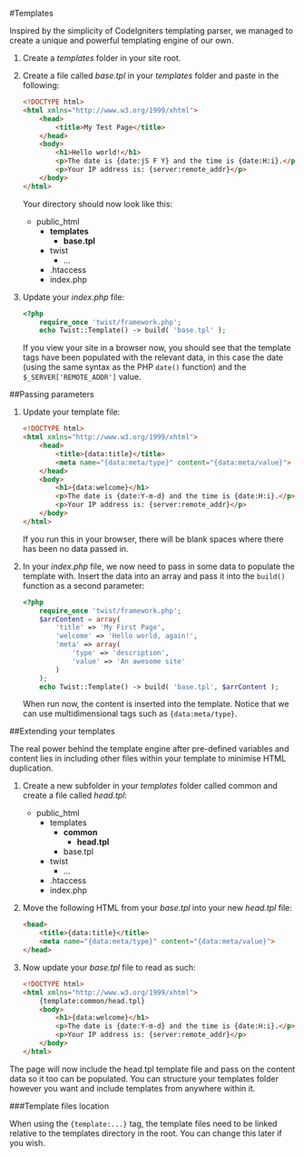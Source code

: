 #Templates

Inspired by the simplicity of CodeIgniters templating parser, we managed to create a unique and powerful templating engine of our own.

1. Create a *templates* folder in your site root.

2. Create a file called *base.tpl* in your *templates* folder and paste in the following:
	```html
	<!DOCTYPE html>
	<html xmlns="http://www.w3.org/1999/xhtml">
		<head>
			<title>My Test Page</title>
		</head>
		<body>
			<h1>Hello world!</h1>
			<p>The date is {date:jS F Y} and the time is {date:H:i}.</p>
			<p>Your IP address is: {server:remote_addr}</p>
		</body>
	</html>
	```

	Your directory should now look like this:

	* public_html
		* **templates**
			* **base.tpl**
		* twist
			* ...
		* .htaccess
		* index.php

3. Update your *index.php* file:
	```php
	<?php
		require_once 'twist/framework.php';
		echo Twist::Template() -> build( 'base.tpl' );
	```

	If you view your site in a browser now, you should see that the template tags have been populated with the relevant data, in this case the date (using the same syntax as the PHP `date()` function) and the `$_SERVER['REMOTE_ADDR']` value.

##Passing parameters

1. Update your template file:
	```html
	<!DOCTYPE html>
	<html xmlns="http://www.w3.org/1999/xhtml">
		<head>
			<title>{data:title}</title>
			<meta name="{data:meta/type}" content="{data:meta/value}">
		</head>
		<body>
			<h1>{data:welcome}</h1>
			<p>The date is {date:Y-m-d} and the time is {date:H:i}.</p>
			<p>Your IP address is: {server:remote_addr}</p>
		</body>
	</html>
	```

	If you run this in your browser, there will be blank spaces where there has been no data passed in.

2. In your *index.php* file, we now need to pass in some data to populate the template with. Insert the data into an array and pass it into the `build()` function as a second parameter:
	```php
	<?php
		require_once 'twist/framework.php';
		$arrContent = array(
			'title' => 'My First Page',
			'welcome' => 'Hello world, again!',
			'meta' => array(
				'type' => 'description',
				'value' => 'An awesome site'
			)
		);
		echo Twist::Template() -> build( 'base.tpl', $arrContent );
	```

	When run now, the content is inserted into the template. Notice that we can use multidimensional tags such as `{data:meta/type}`.

##Extending your templates

The real power behind the template engine after pre-defined variables and content lies in including other files within your template to minimise HTML duplication.

1. Create a new subfolder in your *templates* folder called common and create a file called *head.tpl*:
	* public_html
		* templates
			* **common**
				* **head.tpl**
			* base.tpl
		* twist
			* ...
		* .htaccess
		* index.php

2. Move the following HTML from your *base.tpl* into your new *head.tpl* file:
	```html
	<head>
		<title>{data:title}</title>
		<meta name="{data:meta/type}" content="{data:meta/value}">
	</head>
	```

3. Now update your *base.tpl* file to read as such:
	```html
	<!DOCTYPE html>
	<html xmlns="http://www.w3.org/1999/xhtml">
		{template:common/head.tpl}
		<body>
			<h1>{data:welcome}</h1>
			<p>The date is {date:Y-m-d} and the time is {date:H:i}.</p>
			<p>Your IP address is: {server:remote_addr}</p>
		</body>
	</html>
	```

The page will now include the head.tpl template file and pass on the content data so it too can be populated. You can structure your templates folder however you want and include templates from anywhere within it.

###Template files location

When using the `{template:...}` tag, the template files need to be linked relative to the templates directory in the root. You can change this later if you wish.